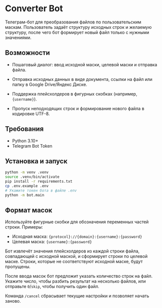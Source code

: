 # Converter Bot

Телеграм-бот для преобразования файлов по пользовательским маскам. Пользователь задаёт структуру исходных строк и желаемую структуру, после чего бот формирует новый файл только с нужными значениями.

## Возможности

- Пошаговый диалог: ввод исходной маски, целевой маски и отправка файла.
- Отправка исходных данных в виде документа, ссылки на файл или папку в Google Drive/Яндекс Диске.

- Поддержка плейсхолдеров в фигурных скобках (например, `{username}`).
- Пропуск неподходящих строк и формирование нового файла в кодировке UTF-8.

## Требования

- Python 3.10+
- Telegram Bot Token

## Установка и запуск

```bash
python -m venv .venv
source .venv/bin/activate
pip install -r requirements.txt
cp .env.example .env
# Укажите токен бота в файле .env
python -m bot.main
```

## Формат масок

Используйте фигурные скобки для обозначения переменных частей строки. Примеры:

- Исходная маска: `{protocol}://{domain}:{username}:{password}`
- Целевая маска: `{username}:{password}`

Бот извлечёт значения плейсхолдеров из каждой строки файла, совпадающей с исходной маской, и сформирует строки по целевой маске. Строки, которые не соответствуют исходной маске, будут пропущены.

После ввода масок бот предложит указать количество строк на файл. Укажите число, чтобы разбить результат на несколько файлов, или отправьте `0`/`skip`, чтобы получить один файл.

Команда `/cancel` сбрасывает текущие настройки и позволяет начать заново.
